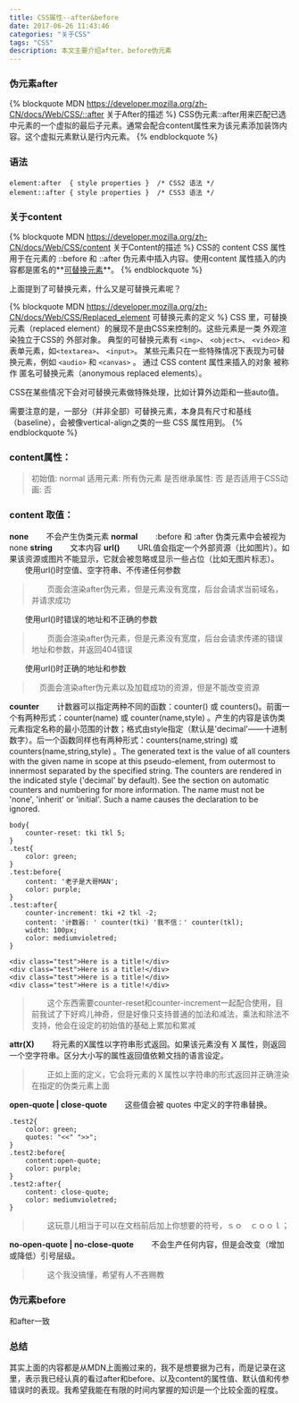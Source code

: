 ```yaml
---
title: CSS属性--after&before
date: 2017-06-26 11:43:46
categories: "关于CSS"
tags: "CSS"
description: 本文主要介绍after、before伪元素
---
```

### 伪元素after
{% blockquote MDN https://developer.mozilla.org/zh-CN/docs/Web/CSS/::after 关于After的描述 %}
CSS伪元素::after用来匹配已选中元素的一个虚拟的最后子元素。通常会配合content属性来为该元素添加装饰内容。这个虚拟元素默认是行内元素。
{% endblockquote %}

### 语法

```
element:after  { style properties }  /* CSS2 语法 */
element::after { style properties }  /* CSS3 语法 */
```

### 关于content

{% blockquote MDN https://developer.mozilla.org/zh-CN/docs/Web/CSS/content 关于Content的描述 %}
CSS的 content CSS 属性用于在元素的  ::before 和 ::after 伪元素中插入内容。使用content 属性插入的内容都是匿名的**[可替换元素](javascript:void)**。
{% endblockquote %}

上面提到了可替换元素，什么又是可替换元素呢？

{% blockquote MDN https://developer.mozilla.org/zh-CN/docs/Web/CSS/Replaced_element 可替换元素的定义 %}
CSS 里，可替换元素（replaced element）的展现不是由CSS来控制的。这些元素是一类 外观渲染独立于CSS的 外部对象。 典型的可替换元素有 `<img>`、 `<object>`、 `<video>` 和 表单元素，如`<textarea>`、 `<input>`。 某些元素只在一些特殊情况下表现为可替换元素，例如 `<audio>` 和 `<canvas>` 。 通过 CSS content 属性来插入的对象 被称作 匿名可替换元素（anonymous replaced elements）。

CSS在某些情况下会对可替换元素做特殊处理，比如计算外边距和一些auto值。

需要注意的是，一部分（并非全部）可替换元素，本身具有尺寸和基线（baseline），会被像vertical-align之类的一些 CSS 属性用到。
{% endblockquote %}

### content属性：
> 初始值: normal
> 适用元素: 所有伪元素
> 是否继承属性: 否
> 是否适用于CSS动画: 否

### content 取值：
**none**
　　不会产生伪类元素
**normal**
　　:before 和 :after 伪类元素中会被视为 none
**string**
　　文本内容
**url()**
　　URL值会指定一个外部资源（比如图片）。如果该资源或图片不能显示，它就会被忽略或显示一些占位（比如无图片标志）。
　　使用url()时空值、空字符串、不传递任何参数
>　　页面会渲染after伪元素，但是元素没有宽度，后台会请求当前域名，并请求成功

　　使用url()时错误的地址和不正确的参数
>　　页面会渲染after伪元素，但是元素没有宽度，后台会请求传递的错误地址和参数，并返回404错误

　　使用url()时正确的地址和参数
>   　页面会渲染after伪元素以及加载成功的资源，但是不能改变资源

**counter**
　　计数器可以指定两种不同的函数：counter() 或 counters()。前面一个有两种形式：counter(name) 或 counter(name,style) 。产生的内容是该伪类元素指定名称的最小范围的计数；格式由style指定（默认是'decimal'——十进制数字）。后一个函数同样也有两种形式：counters(name,string) 或 counters(name,string,style) 。The generated text is the value of all counters with the given name in scope at this pseudo-element, from outermost to innermost separated by the specified string. The counters are rendered in the indicated style ('decimal' by default). See the section on automatic counters and numbering for more information. The name must not be 'none', 'inherit' or 'initial'. Such a name causes the declaration to be ignored.
```--css--
body{
    counter-reset: tki tkl 5;
}
.test{
    color: green;
}
.test:before{
    content: '老子是大哥MAN';
    color: purple;
}
.test:after{
    counter-increment: tki +2 tkl -2;
    content: '计数器: ' counter(tki) '我不信：' counter(tkl);
    width: 100px;
    color: mediumvioletred;
}
```
```--html--
<div class="test">Here is a title!</div>
<div class="test">Here is a title!</div>
<div class="test">Here is a title!</div>
<div class="test">Here is a title!</div>
```
>　　这个东西需要counter-reset和counter-increment一起配合使用，目前我试了下好鸡儿神奇，但是好像只支持普通的加法和减法，乘法和除法不支持，他会在设定的初始值的基础上累加和累减

**attr(X)**
　　将元素的X属性以字符串形式返回。如果该元素没有 X 属性，则返回一个空字符串。区分大小写的属性返回值依赖文挡的语言设定。
>　　正如上面的定义，它会将元素的Ｘ属性以字符串的形式返回并正确渲染在指定的伪类元素上面

**open-quote | close-quote**
　　这些值会被 quotes 中定义的字符串替换。
```
.test2{
    color: green;
    quotes: "<<" ">>";
}
.test2:before{
    content:open-quote;
    color: purple;
}
.test2:after{
    content: close-quote;
    color: mediumvioletred;
}
```
>　　这玩意儿相当于可以在文档前后加上你想要的符号，ｓｏ　ｃｏｏｌ；

**no-open-quote | no-close-quote**
　　不会生产任何内容，但是会改变（增加或降低）引号层级。
>　　这个我没搞懂，希望有人不吝赐教

### 伪元素before

和after一致

### 总结
其实上面的内容都是从MDN上面搬过来的，我不是想要据为己有，而是记录在这里，表示我已经认真的看过after和before、以及content的属性值、默认值和传参错误时的表现。我希望我能在有限的时间内掌握的知识是一个比较全面的程度。


